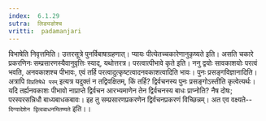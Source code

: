 ```yaml
---
index:  6.1.29
sutra:  लिड्यङोश्च
vritti:  padamanjari
---
```


विभाषेति निवृत्तमिति। उत्तरसूत्रे पुनर्विबाषाग्रहणात्। प्यायः पीत्येतच्चकारेणानुकृष्यते इति। असति चकारे प्रकरणिनः सम्प्रसारणस्यैवानुवृत्तिः स्याद्, यथोत्तरत्र। परत्वात्पीभावे कृते इति। ननु द्वयोः सावकाशयोः परत्वं भवति, अनवकाशश्च पीभावः, एवं तर्हि परत्वादुत्कृष्टत्वादनवकाशत्वादिति भावः। पुनः प्रसङ्गविज्ञानादिति। अत्रापि `विप्रतिषेधे परम्` इत्यत्र यदुक्तं न तद्विवक्षितम्, किं तर्हि? द्विर्वचनस्य पुनः प्रसङ्गोऽस्तीति कृत्वेत्यर्थः। यदि तर्ह्यनवकाशः पीभावो नाप्राप्ते द्विर्वचन आरभ्यमाणेन तेन द्विर्वचनस्य बाधः प्राप्नोति? नैष दोषः; परस्परसन्निधौ बाध्यबाधकबावः। इह तु सम्प्रसारणप्रकरणेन द्विर्वचनप्रकरणं विच्छिन्नम्। अत एव वक्ष्यते--`दिग्यादेशेन द्वित्वबाधनमितष्यते` इति।।

